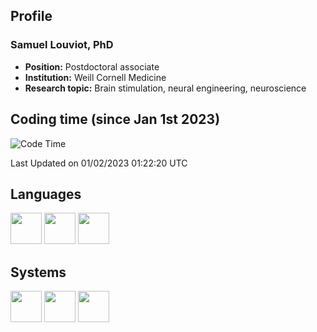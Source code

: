 ## Profile
### Samuel Louviot, PhD
- **Position:** Postdoctoral associate
- **Institution:** Weill Cornell Medicine
- **Research topic:** Brain stimulation, neural engineering, neuroscience

## Coding time (since Jan 1st 2023)

<!--START_SECTION:waka-->
![Code Time](http://img.shields.io/badge/Code%20Time-114%20hrs%2019%20mins-blue)

 Last Updated on 01/02/2023 01:22:20 UTC
 
<!--END_SECTION:waka-->

## Languages
<img height=50 src="https://www.vectorlogo.zone/logos/python/python-icon.svg"/>
<img height=50 src="https://www.vectorlogo.zone/logos/gnu_bash/gnu_bash-icon.svg"/>
<img height=50 src="https://www.vectorlogo.zone/logos/git-scm/git-scm-icon.svg"/>

## Systems
<img height=50 src="https://www.vectorlogo.zone/logos/linux/linux-icon.svg"/>
<img height=50 src="https://cdn.worldvectorlogo.com/logos/mac-os-2.svg"/>
<img height=50 src="https://www.vectorlogo.zone/logos/microsoft/microsoft-icon.svg"/>
